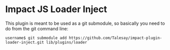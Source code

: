 # Impact JS Loader Inject

This plugin is meant to be used as a git submodule, so basically you need to do from the git command line:

```
username$ git submodule add https://github.com/Talesay/impact-plugin-loader-inject.git lib/plugins/loader
```